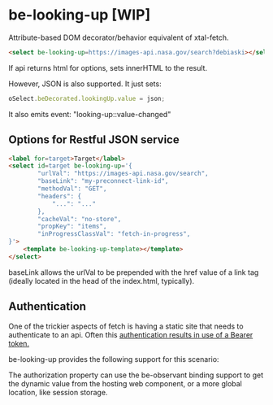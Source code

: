 # be-looking-up [WIP]

Attribute-based DOM decorator/behavior equivalent of xtal-fetch.

```html
<select be-looking-up=https://images-api.nasa.gov/search?debiaski></select>
```

If api returns html for options, sets innerHTML to the result.  

However, JSON is also supported.  It just sets:

```JavaScript
oSelect.beDecorated.lookingUp.value = json;
```

It also emits event: "looking-up::value-changed"

## Options for Restful JSON service

```html
<label for=target>Target</label>
<select id=target be-looking-up='{
        "urlVal": "https://images-api.nasa.gov/search",
        "baseLink": "my-preconnect-link-id",
        "methodVal": "GET",
        "headers": {
            "...": "..."
        },
        "cacheVal": "no-store",
        "propKey": "items",
        "inProgressClassVal": "fetch-in-progress",
}'>
    <template be-looking-up-template></template>
</select>
```

baseLink allows the urlVal to be prepended with the href value of a link tag (ideally located in the head of the index.html, typically). 


## Authentication

One of the trickier aspects of fetch is having a static site that needs to authenticate to an api.  Often this [authentication results in use of a Bearer token.](https://msusdev.github.io/microsoft_identity_platform_dev/presentations/auth_users_msaljs.html)

be-looking-up provides the following support for this scenario:

The authorization property can use the be-observant binding support to get the dynamic value from the hosting web component, or a more global location, like session storage.



